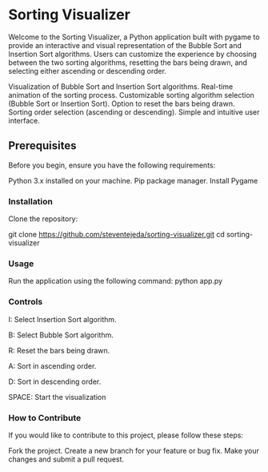 # Sorting Visualizer

Welcome to the Sorting Visualizer, a Python application built with pygame to provide an interactive and visual representation of the Bubble Sort and Insertion Sort algorithms. Users can customize the experience by choosing between the two sorting algorithms, resetting the bars being drawn, and selecting either ascending or descending order.

Visualization of Bubble Sort and Insertion Sort algorithms.
Real-time animation of the sorting process.
Customizable sorting algorithm selection (Bubble Sort or Insertion Sort).
Option to reset the bars being drawn.
Sorting order selection (ascending or descending).
Simple and intuitive user interface.

## Prerequisites

Before you begin, ensure you have the following requirements:

Python 3.x installed on your machine.
Pip package manager.
Install Pygame

### Installation

Clone the repository:

git clone https://github.com/steventejeda/sorting-visualizer.git
cd sorting-visualizer


### Usage

Run the application using the following command:
python app.py

### Controls

I: Select Insertion Sort algorithm.

B: Select Bubble Sort algorithm.

R: Reset the bars being drawn.

A: Sort in ascending order.

D: Sort in descending order.

SPACE: Start the visualization


### How to Contribute

If you would like to contribute to this project, please follow these steps:

Fork the project.
Create a new branch for your feature or bug fix.
Make your changes and submit a pull request.
